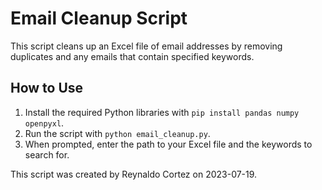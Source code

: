# Email Cleanup Script

This script cleans up an Excel file of email addresses by removing duplicates and any emails that contain specified keywords.

## How to Use

1. Install the required Python libraries with `pip install pandas numpy openpyxl`.
2. Run the script with `python email_cleanup.py`.
3. When prompted, enter the path to your Excel file and the keywords to search for.

This script was created by Reynaldo Cortez on 2023-07-19.
